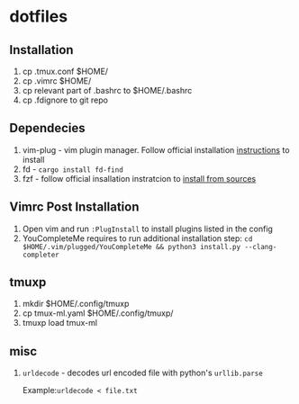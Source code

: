 # dotfiles

## Installation
1. cp .tmux.conf $HOME/
1. cp .vimrc $HOME/
1. cp relevant part of .bashrc to $HOME/.bashrc
1. cp .fdignore to git repo

## Dependecies
1. vim-plug - vim plugin manager. Follow official installation [instructions](https://github.com/junegunn/vim-plug?tab=readme-ov-file#vim) to install
1. fd - `cargo install fd-find`
1. fzf - follow official insallation instratcion to [install from sources](https://github.com/junegunn/fzf?tab=readme-ov-file#using-git)

## Vimrc Post Installation
1. Open vim and run `:PlugInstall` to install plugins listed in the config
1. YouCompleteMe requires to run additional installation step: `cd $HOME/.vim/plugged/YouCompleteMe && python3 install.py --clang-completer`


## tmuxp
1. mkdir $HOME/.config/tmuxp
1. cp tmux-ml.yaml $HOME/.config/tmuxp/
1. tmuxp load tmux-ml

## misc
1. `urldecode` - decodes url encoded file with python's `urllib.parse`

   Example:`urldecode < file.txt`

